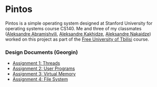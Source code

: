 Pintos
======================

Pintos is a simple operating system designed at Stanford University for operating systems course CS140. Me and three of my classmates (<a href="https://github.com/Babdus">Aleksandre Abramishvili</a>, <a href="https://github.com/aleksandreK">Aleksandre Kakhidze</a>, <a href="https://github.com/anaka13">Aleksandre Nakaidze</a>) worked on this project as part of the [Free University of Tbilisi](http://freeuni.edu.ge/) course.

### Design Documents (Georgin)

* [Assignment 1: Threads](doc/project1.md)
* [Assignment 2: User Programs](doc/project2.md)
* [Assignment 3: Virtual Memory](doc/project3.md)
* [Assignment 4: File System](doc/project4.md)
